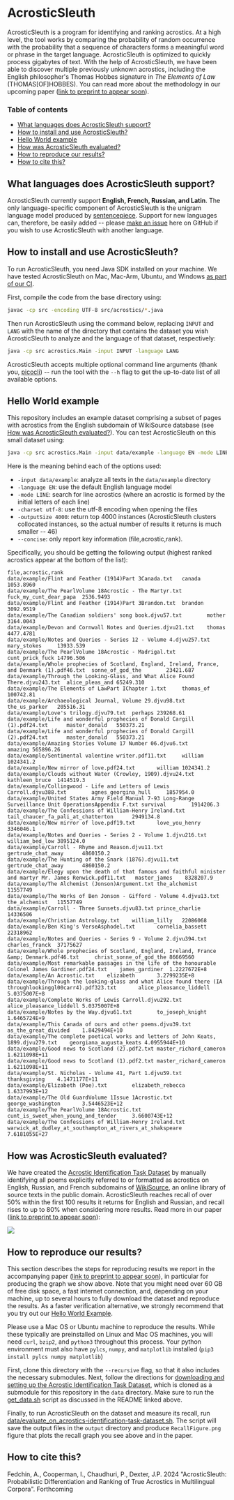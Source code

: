 # AcrosticSleuth

AcrosticSleuth is a program for identifying and ranking acrostics. 
At a high level, the tool works by comparing the probability of random occurrence with the probability that a sequence of characters forms a meaningful word or phrase in the target language.
AcrosticSleuth is optimized to quickly process gigabytes of text. 
With the help of AcrosticSleuth, we have been able to discover multiple previously unknown acrostics, including the English philosopher's Thomas Hobbes signature in *The Elements of Law* (THOMAS[OF]HOBBES).
You can read more about the methodology in our upcoming paper ([link to preprint to appear soon]()).

### Table of contents
- [What languages does AcrosticSleuth support?](#what-languages-does-acrosticsleuth-support)
- [How to install and use AcrosticSleuth?](#how-to-install-and-use-acrosticsleuth)
- [Hello World example](#hello-world-example)
- [How was AcrosticSleuth evaluated?](#how-was-acrosticsleuth-evaluated)
- [How to reproduce our results?](#how-to-reproduce-our-results)
- [How to cite this?](#how-to-cite-this)

## What languages does AcrosticSleuth support?
AcrosticSleuth currently support **English, French, Russian, and Latin**. 
The only language-specific component of AcrosticSleuth is the unigram language model produced by [sentencepiece](https://github.com/google/sentencepiece).
Support for new languages can, therefore, be easily added -- please [make an issue](https://github.com/acrostics/acrostic-sleuth/issues/new) here on GitHub if you wish to use AcrosticSleuth with another language. 

## How to install and use AcrosticSleuth?

To run AcrosticSleuth, you need Java SDK installed on your machine.
We have tested AcrosticSleuth on Mac, Mac-Arm, Ubuntu, and Windows [as part of our CI](.github/workflows/main.yml).

First, compile the code from the base directory using:

```bash
javac -cp src -encoding UTF-8 src/acrostics/*.java
```

Then run AcrosticSleuth using the command below, replacing `INPUT` and `LANG` with the name of the directory that contains the dataset you wish AcrosticSleuth to analyze and the language of that dataset, respectively:

```bash
java -cp src acrostics.Main -input INPUT -language LANG
```

AcrosticSleuth accepts multiple optional command line arguments (thank you, [picocli](https://github.com/remkop/picocli/tree/v4.7.6)) -- run the tool with the `--h` flag to get the up-to-date list of all available options.

## Hello World example

This repository includes an example dataset comprising a subset of pages with acrostics from the English subdomain of WikiSource database (see [How was AcrosticSleuth evaluated?](#how-was-acrosticsleuth-evaluated)). 
You can test AcrosticSleuth on this small dataset using:

```bash
java -cp src acrostics.Main -input data/example -language EN -mode LINE -charset utf-8 -outputSize 4000 --concise
```

Here is the meaning behind each of the options used:
- `-input data/example`: analyze all texts in the `data/example` directory
- `-language EN`: use the default English language model
- `-mode LINE`: search for line acrostics (where an acrostic is formed by the initial letters of each line)
- `-charset utf-8`: use the utf-8 encoding when opening the files
- `-outputSize 4000`: return top 4000 instances (AcrosticSleuth clusters collocated instances, so the actual number of results it returns is much smaller -- 46)
- `--concise`: only report key information (file,acrostic,rank).

Specifically, you should be getting the following output (highest ranked acrostics appear at the bottom of the list):

```
file,acrostic,rank
data/example/Flint and Feather (1914)Part 3Canada.txt   canada  1053.8960
data/example/The PearlVolume 18Acrostic - The Martyr.txt        fuck_my_cunt_dear_papa  2536.9493
data/example/Flint and Feather (1914)Part 3Brandon.txt  brandon 3092.9519
data/example/The Canadian soldiers' song book.djvu57.txt        mother  3164.0043
data/example/Devon and Cornwall Notes and Queries.djvu21.txt    thomas  4477.4781
data/example/Notes and Queries - Series 12 - Volume 4.djvu257.txt       mary_stokes     13933.539
data/example/The PearlVolume 18Acrostic - Madrigal.txt  cunt_prick_fuck 14796.506
data/example/Whole prophecies of Scotland, England, Ireland, France, and Denmark (1).pdf46.txt  sonne_of_god_the        23421.687
data/example/Through the Looking-Glass, and What Alice Found There.djvu243.txt  alice_pleas_and 65249.310
data/example/The Elements of LawPart IChapter 1.txt     thomas_of       100742.81
data/example/Archaeological Journal, Volume 29.djvu98.txt       the_us_parker   205516.31
data/example/Love's trilogy.djvu79.txt  perhaps 239268.61
data/example/Life and wonderful prophecies of Donald Cargill (1).pdf24.txt      master_donald   550373.21
data/example/Life and wonderful prophecies of Donald Cargill (2).pdf24.txt      master_donald   550373.21
data/example/Amazing Stories Volume 17 Number 06.djvu6.txt      amazing 565896.26
data/example/Sentimental valentine writer.pdf11.txt     william 1024341.2
data/example/New mirror of love.pdf24.txt       william 1024341.2
data/example/Clouds without Water (Crowley, 1909).djvu24.txt    kathleen_bruce  1414519.3
data/example/Collingwood - Life and Letters of Lewis Carroll.djvu388.txt        agnes_georgina_hull     1857954.0
data/example/United States Army Field Manual 7-93 Long-Range Surveillance Unit OperationsAppendix F.txt survival        1914206.3
data/example/The Confessions of William-Henry Ireland.txt       tail_chaucer_fa_pali_at_chatterton      2949134.8
data/example/New mirror of love.pdf19.txt       love_you_henry  3346046.1
data/example/Notes and Queries - Series 2 - Volume 1.djvu216.txt        william_bed_low 3895124.0
data/example/Carroll - Rhyme and Reason.djvu11.txt      gertrude_chat_away      4860150.2
data/example/The Hunting of the Snark (1876).djvu11.txt gertrude_chat_away      4860150.2
data/example/Elegy upon the death of that famous and faithful minister and martyr Mr. James Renwick.pdf11.txt   master_james    8328207.9
data/example/The Alchemist (Jonson)Argument.txt the_alchemist   11557749
data/example/The Works of Ben Jonson - Gifford - Volume 4.djvu13.txt    the_alchemist   11557749
data/example/Carroll - Three Sunsets.djvu83.txt prince_charlie  14336506
data/example/Christian Astrology.txt    william_lilly   22086068
data/example/Ben King's VerseAsphodel.txt       cornelia_bassett        22318962
data/example/Notes and Queries - Series 9 - Volume 2.djvu394.txt        charles_franck  37175627
data/example/Whole prophecies of Scotland, England, Ireland, France &amp; Denmark.pdf46.txt     christ_sonne_of_god_the 86669560
data/example/Most remarkable passages in the life of the honourable Colonel James Gardiner.pdf24.txt    james_gardiner  1.2227672E+8
data/example/An Acrostic.txt    elizabeth       3.2799235E+8
data/example/Through the looking-glass and what Alice found there (IA throughlookinggl00carr4).pdf323.txt       alice_pleasance_liddell 5.0375007E+8
data/example/Complete Works of Lewis Carroll.djvu292.txt        alice_pleasance_liddell 5.0375007E+8
data/example/Notes by the Way.djvu61.txt        to_joseph_knight        1.6465724E+9
data/example/This Canada of ours and other poems.djvu39.txt     as_the_great_divided    1.8429494E+10
data/example/The complete poetical works and letters of John Keats, 1899.djvu279.txt    georgiana_augusta_keats 4.0955944E+10
data/example/Good news to Scotland (2).pdf2.txt master_richard_cameron  1.6211098E+11
data/example/Good news to Scotland (1).pdf2.txt master_richard_cameron  1.6211098E+11
data/example/St. Nicholas - Volume 41, Part 1.djvu59.txt        thanksgiving    4.1471177E+11
data/example/Elizabeth (Poe).txt        elizabeth_rebecca       1.6337993E+12
data/example/The Old GuardVolume 1Issue 1Acrostic.txt   george_washington       3.5446523E+12
data/example/The PearlVolume 18Acrostic.txt     cunt_is_sweet_when_young_and_tender     3.6600743E+12
data/example/The Confessions of William-Henry Ireland.txt       warwick_at_dudley_at_southampton_at_rivers_at_shakspeare        7.6181055E+27
```

## How was AcrosticSleuth evaluated?

We have created the [Acrostic Identification Task Dataset](https://github.com/acrostics/acrostic-identification-task-dataset) by manually identifying all poems explicitly referred to or formatted as acrostics on English, Russian, and French subdomains of [WikiSource](https://en.wikisource.org/wiki/Main_Page), an online library of source texts in the public domain.
AcrosticSleuth reaches recall of over 50% within the first 100 results it returns for English and Russian, and recall rises to up to 80% when considering more results.
Read more in our paper ([link to preprint to appear soon]()):

![](RecallFigure.svg)

## How to reproduce our results?

This section describes the steps for reproducing results we report in the accompanying paper ([link to preprint to appear soon]()), 
in particular for producing the graph we show above.
Note that you might need over 60 GB of free disk space, a fast internet connection, and, depending on your machine, up to several hours to fully download the dataset and reproduce the results.
As a faster verification alternative, we strongly recommend that you try out our [Hello World Example](#hello-world-example).

Please use a Mac OS or Ubuntu machine to reproduce the results.
While these typically are preinstalled on Linux and Mac OS machines, you will need `curl`, `bzip2`, and `python3` throughout this process.
Your python environment must also have `pylcs`, `numpy`, and `matplotlib` installed (`pip3 install pylcs numpy matplotlib`)

First, clone this directory with the `--recursive` flag, so that it also includes the necessary submodules.
Next, follow the directions for [downloading and setting up the Acrostic Identification Task Dataset](https://github.com/acrostics/acrostic-identification-task-dataset/blob/main/README.md), which is cloned as a submodule for this repository in the `data` directory.
Make sure to run the [get_data.sh](https://github.com/acrostics/acrostic-identification-task-dataset/blob/main/get_data.sh) script as discussed in the README linked above.

Finally, to run AcrosticSleuth on the dataset and measure its recall, run [data/evaluate_on_acrostics-identification-task-dataset.sh](data/evaluate_on_acrostics-identification-task-dataset.sh). 
The script will save the output files in the `output` directory and produce `RecallFigure.png` figure that plots the recall graph you see above and in the paper. 

## How to cite this?

Fedchin, A., Cooperman, I., Chaudhuri, P., Dexter, J.P. 2024 "AcrosticSleuth: Probabilistic Differentiation and Ranking of True Acrostics in Multilingual Corpora". Forthcoming
